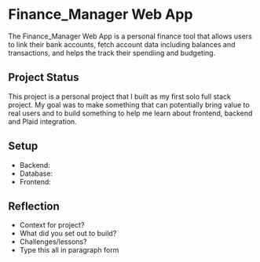 # Finance_Manager Web App
The Finance_Manager Web App is a personal finance tool that allows users to link their bank accounts, fetch account data including balances and transactions, and helps the track their spendiing and budgeting. 

## Project Status
This project is a personal project that I built as my first solo full stack project. My goal was to make something that can potentially bring value to real users and to build something to help me learn about frontend, backend and Plaid integration.

## Setup
* Backend: 
* Database: 
* Frontend:

## Reflection
* Context for project?
* What did you set out to build?
* Challenges/lessons?
* Type this all in paragraph form